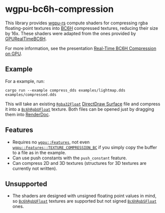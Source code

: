# wgpu-bc6h-compression

This library provides [wgpu-rs] compute shaders for compressing rgba
floating-point textures into [BC6H] compressed textures, reducing their size by
16x. These shaders were adapted from the ones provided by [GPURealTimeBC6H].

For more information, see the presentation [Real-Time BC6H Compression on GPU].

## Example

For a example, run:

```
cargo run --example compress_dds examples/lightmap.dds examples/compressed.dds
```

This will take an existing [`Rgba32Float`] [DirectDraw Surface] file and compress
it into a [`Bc6hRgbUFloat`] texture. Both files can be opened just by dragging
them into [RenderDoc].

## Features

- Requires no [`wgpu::Features`], not even
[`wgpu::Features::TEXTURE_COMPRESSION_BC`] if you simply copy the buffer to a
file as in the example.
- Can use push constants with the `push_constant` feature.
- Can compress 2D and 3D textures (structures for 3D textures are currently not
written).

## Unsupported

- The shaders are designed with unsigned floating point values in mind, so
[`Bc6hRgbUFloat`] textures are supported but not signed [`Bc6hRgbSFloat`] ones.

[wgpu-rs]: https://github.com/gfx-rs/wgpu-rs
[BC6H]: https://en.wikipedia.org/wiki/S3_Texture_Compression#BC6H_and_BC7
[GPURealTimeBC6H]: https://github.com/knarkowicz/gpurealtimebc6h
[Real-Time BC6H Compression on GPU]: https://knarkowicz.ftoiles.wordpress.com/2016/03/knarkowicz_realtime_bc6h_gdc_2016.pdf
[DirectDraw Surface]: https://en.wikipedia.org/wiki/DirectDraw_Surface
[RenderDoc]: https://github.com/baldurk/renderdoc
[`wgpu::Features`]: https://docs.rs/wgpu/0.7.0/wgpu/struct.Features.html
[`wgpu::Features::TEXTURE_COMPRESSION_BC`]: https://docs.rs/wgpu/0.7.0/wgpu/struct.Features.html#associatedconstant.TEXTURE_COMPRESSION_BC
[`Rgba32Float`]: https://docs.rs/wgpu/0.7.0/wgpu/enum.TextureFormat.html#variant.Rgba32Float
[`Bc6hRgbUFloat`]: https://docs.rs/wgpu/0.7.0/wgpu/enum.TextureFormat.html#variant.Bc6hRgbUfloat
[`Bc6hRgbSFloat`]: https://docs.rs/wgpu/0.7.0/wgpu/enum.TextureFormat.html#variant.Bc6hRgbSfloat
